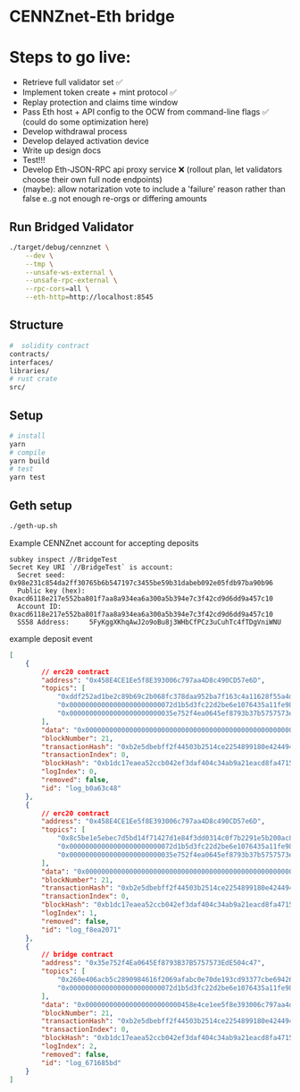 # CENNZnet-Eth bridge

# Steps to go live:
- Retrieve full validator set ✅
- Implement token create + mint protocol ✅
- Replay protection and claims time window
- Pass Eth host + API config to the OCW from command-line flags ✅ (could do some optimization here)
- Develop withdrawal process
- Develop delayed activation device
- Write up design docs
- Test!!!
- Develop Eth-JSON-RPC api proxy service ❌ (rollout plan, let validators choose their own full node endpoints)
- (maybe): allow notarization vote to include a 'failure' reason rather than false e..g not enough re-orgs or differing amounts

## Run Bridged Validator
```bash
./target/debug/cennznet \
    --dev \
    --tmp \
    --unsafe-ws-external \
    --unsafe-rpc-external \
    --rpc-cors=all \
    --eth-http=http://localhost:8545
```

## Structure
```bash
#  solidity contract
contracts/
interfaces/
libraries/
# rust crate
src/
```

## Setup
```bash
# install
yarn
# compile
yarn build
# test
yarn test
```

## Geth setup

```bash
./geth-up.sh
```

Example CENNZnet account for accepting deposits
```
subkey inspect //BridgeTest
Secret Key URI `//BridgeTest` is account:
  Secret seed:      0x98e231c854da2ff30765b6b547197c3455be59b31dabeb092e05fdb97ba90b96
  Public key (hex): 0xacd6118e217e552ba801f7aa8a934ea6a300a5b394e7c3f42cd9d6dd9a457c10
  Account ID:       0xacd6118e217e552ba801f7aa8a934ea6a300a5b394e7c3f42cd9d6dd9a457c10
  SS58 Address:     5FyKggXKhqAwJ2o9oBu8j3WHbCfPCz3uCuhTc4fTDgVniWNU
```

example deposit event
```json
[
    {
        // erc20 contract
        "address": "0x458E4CE1Ee5f8E393006c797aa4D8c490CD57e6D",
        "topics": [
            "0xddf252ad1be2c89b69c2b068fc378daa952ba7f163c4a11628f55a4df523b3ef",
            "0x00000000000000000000000072d1b5d3fc22d2be6e1076435a11fe9863d8aeb2",
            "0x00000000000000000000000035e752f4ea0645ef8793b37b5757573ede504c47"
        ],
        "data": "0x0000000000000000000000000000000000000000000000000000000000003039",
        "blockNumber": 21,
        "transactionHash": "0xb2e5dbebff2f44503b2514ce2254899180e4244942af68def94ba45dcfa7a84a",
        "transactionIndex": 0,
        "blockHash": "0xb1dc17eaea52ccb042ef3daf404c34ab9a21eacd8fa471573a8b3e760a25776f",
        "logIndex": 0,
        "removed": false,
        "id": "log_b0a63c48"
    },
    {
        // erc20 contract
        "address": "0x458E4CE1Ee5f8E393006c797aa4D8c490CD57e6D",
        "topics": [
            "0x8c5be1e5ebec7d5bd14f71427d1e84f3dd0314c0f7b2291e5b200ac8c7c3b925",
            "0x00000000000000000000000072d1b5d3fc22d2be6e1076435a11fe9863d8aeb2",
            "0x00000000000000000000000035e752f4ea0645ef8793b37b5757573ede504c47"
        ],
        "data": "0x000000000000000000000000000000000000000000000000000000000001b207",
        "blockNumber": 21,
        "transactionHash": "0xb2e5dbebff2f44503b2514ce2254899180e4244942af68def94ba45dcfa7a84a",
        "transactionIndex": 0,
        "blockHash": "0xb1dc17eaea52ccb042ef3daf404c34ab9a21eacd8fa471573a8b3e760a25776f",
        "logIndex": 1,
        "removed": false,
        "id": "log_f8ea2071"
    },
    {
        // bridge contract
        "address": "0x35e752f4Ea0645Ef8793B37B5757573EdE504c47",
        "topics": [
            "0x260e406acb5c2890984616f2069afabc0e70de193cd93377cbe69426ef5334c5",
            "0x00000000000000000000000072d1b5d3fc22d2be6e1076435a11fe9863d8aeb2"
        ],
        "data": "0x000000000000000000000000458e4ce1ee5f8e393006c797aa4d8c490cd57e6d0000000000000000000000000000000000000000000000000000000000003039acd6118e217e552ba801f7aa8a934ea6a300a5b394e7c3f42cd9d6dd9a457c1",
        "blockNumber": 21,
        "transactionHash": "0xb2e5dbebff2f44503b2514ce2254899180e4244942af68def94ba45dcfa7a84a",
        "transactionIndex": 0,
        "blockHash": "0xb1dc17eaea52ccb042ef3daf404c34ab9a21eacd8fa471573a8b3e760a25776f",
        "logIndex": 2,
        "removed": false,
        "id": "log_671685bd"
    }
]
```